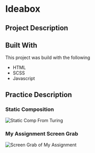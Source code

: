 # Ideabox

## Project Description
>

## Built With
This project was build with the following
- HTML
- SCSS
- Javascript

## Practice Description
>

### Static Composition
![Static Comp From Turing](http://frontend.turing.io/assets/images/dog-party-js-edition.jpg)

### My Assignment Screen Grab
![Screen Grab of My Assignment](images/readme-project-image.png)
